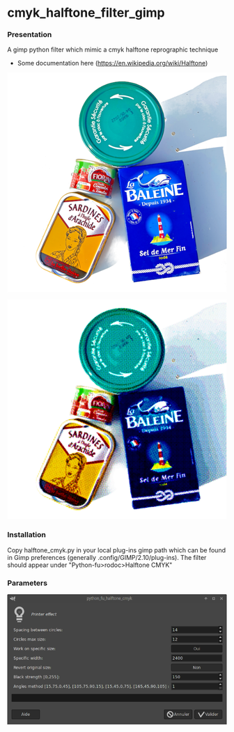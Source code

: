 # cmyk_halftone_filter_gimp
### Presentation
A gimp python filter which mimic a cmyk halftone reprographic technique
* Some documentation here
(https://en.wikipedia.org/wiki/Halftone)

![alt text](./epicerie_600.png "before")

![alt text](./epicerie_cmyk_600.png "after")


### Installation
Copy halftone_cmyk.py in your local plug-ins gimp path which can be found in Gimp preferences
(generally .config/GIMP/2.10/plug-ins). The filter should appear under 
"Python-fu>rodoc>Halftone CMYK"


### Parameters
![alt text](./parameters.png "parameters")



